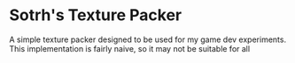 # Sotrh's Texture Packer

A simple texture packer designed to be used for my game dev experiments. This implementation
is fairly naive, so it may not be suitable for all
